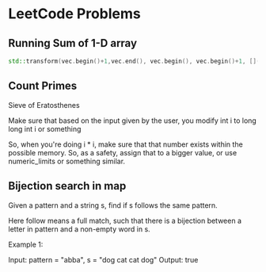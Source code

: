 # LeetCode Problems

## Running Sum of 1-D array

```C++
std::transform(vec.begin()+1,vec.end(), vec.begin(), vec.begin()+1, [](int a, int b){return a + b;}); 
```

## Count Primes

Sieve of Eratosthenes

Make sure that based on the input given by the user, you modify int i to long long int i or something

So, when you're doing i * i, make sure that that number exists within the possible memory. So, as a safety, assign that to a bigger value, or use numeric_limits or something similar. 

## Bijection search in map 

Given a pattern and a string s, find if s follows the same pattern.

Here follow means a full match, such that there is a bijection between a letter in pattern and a non-empty word in s.

Example 1:

Input: pattern = "abba", s = "dog cat cat dog"
Output: true



